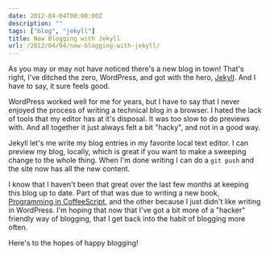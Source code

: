 ```yaml
---
date: 2012-04-04T00:00:00Z
description: ""
tags: ["blog", "jekyll"]
title: Now Blogging with Jekyll
url: /2012/04/04/now-blogging-with-jekyll/
---
```




As you may or may not have noticed there's a new blog in town! That's right, I've ditched the zero, WordPress, and got with the hero, [Jekyll](https://github.com/mojombo/jekyll). And I have to say, it sure feels good.

WordPress worked well for me for years, but I have to say that I never enjoyed the process of writing a technical blog in a browser. I hated the lack of tools that my editor has at it's disposal. It was too slow to do previews with. And all together it just always felt a bit "hacky", and not in a good way.

Jekyll let's me write my blog entries in my favorite local text editor. I can preview my blog, locally, which is great if you want to make a sweeping change to the whole thing. When I'm done writing I can do a <code>git push</code> and the site now has all the new content.

I know that I haven't been that great over the last few months at keeping this blog up to date. Part of that was due to writing a new book, [Programming in CoffeeScript](http://books.markbates.com), and the other because I just didn't like writing in WordPress. I'm hoping that now that I've got a bit more of a "hacker" friendly way of blogging, that I get back into the habit of blogging more often.

Here's to the hopes of happy blogging!
